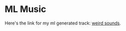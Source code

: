 # ML Music
Here's the link for my ml generated track: [weird sounds](https://drive.google.com/file/d/1wxWxVnhiRGIebIQKwNbsk6a3JvveAq1O/view?usp=sharing).
